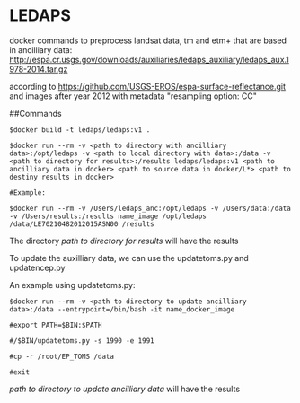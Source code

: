 # LEDAPS
docker commands to preprocess landsat data, tm and etm+ that are based in ancilliary data: http://espa.cr.usgs.gov/downloads/auxiliaries/ledaps_auxiliary/ledaps_aux.1978-2014.tar.gz 

according to https://github.com/USGS-EROS/espa-surface-reflectance.git and images after year 2012 with metadata "resampling option: CC" 

##Commands
```
$docker build -t ledaps/ledaps:v1 .

$docker run --rm -v <path to directory with ancilliary data>:/opt/ledaps -v <path to local directory with data>:/data -v <path to directory for results>:/results ledaps/ledaps:v1 <path to ancilliary data in docker> <path to source data in docker/L*> <path to destiny results in docker>

#Example:

$docker run --rm -v /Users/ledaps_anc:/opt/ledaps -v /Users/data:/data -v /Users/results:/results name_image /opt/ledaps /data/LE70210482012015ASN00 /results
```

The directory *path to directory for results* will have the results

To update the auxilliary data, we can use the updatetoms.py and updatencep.py

An example using updatetoms.py:

```
$docker run --rm -v <path to directory to update ancilliary data>:/data --entrypoint=/bin/bash -it name_docker_image

#export PATH=$BIN:$PATH

#/$BIN/updatetoms.py -s 1990 -e 1991

#cp -r /root/EP_TOMS /data

#exit

```
*path to directory to update ancilliary data* will have the results


